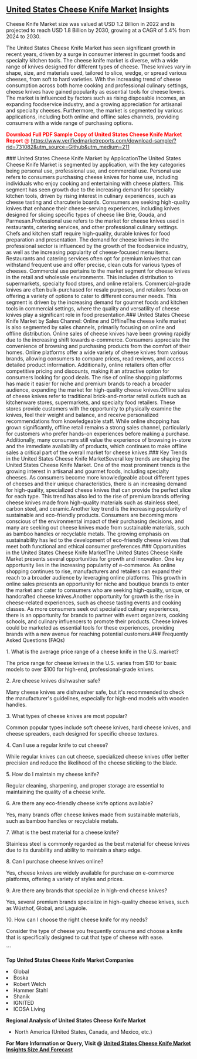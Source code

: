 <h2><a href="https://www.verifiedmarketreports.com/download-sample/?rid=731082&amp;utm_source=Github&amp;utm_medium=211" target="_blank">United States Cheese Knife Market</a> Insights</h2><p>Cheese Knife Market size was valued at USD 1.2 Billion in 2022 and is projected to reach USD 1.8 Billion by 2030, growing at a CAGR of 5.4% from 2024 to 2030.</p><p><p>The United States Cheese Knife Market has seen significant growth in recent years, driven by a surge in consumer interest in gourmet foods and specialty kitchen tools. The cheese knife market is diverse, with a wide range of knives designed for different types of cheese. These knives vary in shape, size, and materials used, tailored to slice, wedge, or spread various cheeses, from soft to hard varieties. With the increasing trend of cheese consumption across both home cooking and professional culinary settings, cheese knives have gained popularity as essential tools for cheese lovers. The market is influenced by factors such as rising disposable incomes, an expanding foodservice industry, and a growing appreciation for artisanal and specialty cheeses. Furthermore, the market is segmented by various applications, including both online and offline sales channels, providing consumers with a wide range of purchasing options. <p><span class=""><span style="color: #ff0000;"><strong>Download Full PDF Sample Copy of United States Cheese Knife Market Report</strong> @ </span><a href="https://www.verifiedmarketreports.com/download-sample/?rid=731082&amp;utm_source=Github&amp;utm_medium=211" target="_blank">https://www.verifiedmarketreports.com/download-sample/?rid=731082&amp;utm_source=Github&amp;utm_medium=211</a></span></p>### United States Cheese Knife Market by ApplicationThe United States Cheese Knife Market is segmented by application, with the key categories being personal use, professional use, and commercial use. Personal use refers to consumers purchasing cheese knives for home use, including individuals who enjoy cooking and entertaining with cheese platters. This segment has seen growth due to the increasing demand for specialty kitchen tools, driven by rising interest in culinary experiences, such as cheese tasting and charcuterie boards. Consumers are seeking high-quality knives that enhance their cheese-serving experiences, including knives designed for slicing specific types of cheese like Brie, Gouda, and Parmesan.Professional use refers to the market for cheese knives used in restaurants, catering services, and other professional culinary settings. Chefs and kitchen staff require high-quality, durable knives for food preparation and presentation. The demand for cheese knives in the professional sector is influenced by the growth of the foodservice industry, as well as the increasing popularity of cheese-focused menu items. Restaurants and catering services often opt for premium knives that can withstand frequent use and offer precise, clean cuts for various types of cheeses. Commercial use pertains to the market segment for cheese knives in the retail and wholesale environments. This includes distribution to supermarkets, specialty food stores, and online retailers. Commercial-grade knives are often bulk-purchased for resale purposes, and retailers focus on offering a variety of options to cater to different consumer needs. This segment is driven by the increasing demand for gourmet foods and kitchen tools in commercial settings, where the quality and versatility of cheese knives play a significant role in food presentation.### United States Cheese Knife Market by Sales Channel: Online and OfflineThe cheese knife market is also segmented by sales channels, primarily focusing on online and offline distribution. Online sales of cheese knives have been growing rapidly due to the increasing shift towards e-commerce. Consumers appreciate the convenience of browsing and purchasing products from the comfort of their homes. Online platforms offer a wide variety of cheese knives from various brands, allowing consumers to compare prices, read reviews, and access detailed product information. Additionally, online retailers often offer competitive pricing and discounts, making it an attractive option for consumers looking for good deals. The rise of online shopping platforms has made it easier for niche and premium brands to reach a broader audience, expanding the market for high-quality cheese knives.Offline sales of cheese knives refer to traditional brick-and-mortar retail outlets such as kitchenware stores, supermarkets, and specialty food retailers. These stores provide customers with the opportunity to physically examine the knives, feel their weight and balance, and receive personalized recommendations from knowledgeable staff. While online shopping has grown significantly, offline retail remains a strong sales channel, particularly for customers who prefer hands-on experiences before making a purchase. Additionally, many consumers still value the experience of browsing in-store and the immediate availability of products, which continues to make offline sales a critical part of the overall market for cheese knives.### Key Trends in the United States Cheese Knife MarketSeveral key trends are shaping the United States Cheese Knife Market. One of the most prominent trends is the growing interest in artisanal and gourmet foods, including specialty cheeses. As consumers become more knowledgeable about different types of cheeses and their unique characteristics, there is an increasing demand for high-quality, specialized cheese knives that can provide the perfect slice for each type. This trend has also led to the rise of premium brands offering cheese knives made from high-quality materials such as stainless steel, carbon steel, and ceramic.Another key trend is the increasing popularity of sustainable and eco-friendly products. Consumers are becoming more conscious of the environmental impact of their purchasing decisions, and many are seeking out cheese knives made from sustainable materials, such as bamboo handles or recyclable metals. The growing emphasis on sustainability has led to the development of eco-friendly cheese knives that meet both functional and ethical consumer preferences.### Opportunities in the United States Cheese Knife MarketThe United States Cheese Knife Market presents several opportunities for growth and innovation. One key opportunity lies in the increasing popularity of e-commerce. As online shopping continues to rise, manufacturers and retailers can expand their reach to a broader audience by leveraging online platforms. This growth in online sales presents an opportunity for niche and boutique brands to enter the market and cater to consumers who are seeking high-quality, unique, or handcrafted cheese knives.Another opportunity for growth is the rise in cheese-related experiences, such as cheese tasting events and cooking classes. As more consumers seek out specialized culinary experiences, there is an opportunity for brands to partner with event organizers, cooking schools, and culinary influencers to promote their products. Cheese knives could be marketed as essential tools for these experiences, providing brands with a new avenue for reaching potential customers.### Frequently Asked Questions (FAQs)<p>1. What is the average price range of a cheese knife in the U.S. market?</p><p>The price range for cheese knives in the U.S. varies from $10 for basic models to over $100 for high-end, professional-grade knives.</p><p>2. Are cheese knives dishwasher safe?</p><p>Many cheese knives are dishwasher safe, but it's recommended to check the manufacturer's guidelines, especially for high-end models with wooden handles.</p><p>3. What types of cheese knives are most popular?</p><p>Common popular types include soft cheese knives, hard cheese knives, and cheese spreaders, each designed for specific cheese textures.</p><p>4. Can I use a regular knife to cut cheese?</p><p>While regular knives can cut cheese, specialized cheese knives offer better precision and reduce the likelihood of the cheese sticking to the blade.</p><p>5. How do I maintain my cheese knife?</p><p>Regular cleaning, sharpening, and proper storage are essential to maintaining the quality of a cheese knife.</p><p>6. Are there any eco-friendly cheese knife options available?</p><p>Yes, many brands offer cheese knives made from sustainable materials, such as bamboo handles or recyclable metals.</p><p>7. What is the best material for a cheese knife?</p><p>Stainless steel is commonly regarded as the best material for cheese knives due to its durability and ability to maintain a sharp edge.</p><p>8. Can I purchase cheese knives online?</p><p>Yes, cheese knives are widely available for purchase on e-commerce platforms, offering a variety of styles and prices.</p><p>9. Are there any brands that specialize in high-end cheese knives?</p><p>Yes, several premium brands specialize in high-quality cheese knives, such as Wüsthof, Global, and Laguiole.</p><p>10. How can I choose the right cheese knife for my needs?</p><p>Consider the type of cheese you frequently consume and choose a knife that is specifically designed to cut that type of cheese with ease.</p>```</p><p><strong>Top United States Cheese Knife Market Companies</strong></p><div data-test-id=""><p><li>Global</li><li> Boska</li><li> Robert Welch</li><li> Hammer Stahl</li><li> Shanik</li><li> IGNITED</li><li> ICOSA Living</li></p><div><strong>Regional Analysis of&nbsp;United States Cheese Knife Market</strong></div><ul><li dir="ltr"><p dir="ltr">North America&nbsp;(United States, Canada, and Mexico, etc.)</p></li></ul><p><strong>For More Information or Query, Visit @&nbsp;</strong><strong><a href="https://www.verifiedmarketreports.com/product/cheese-knife-market/?utm_source=Github&amp;utm_medium=211" target="_blank">United States Cheese Knife Market Insights Size And Forecast</a></strong></p></div>
